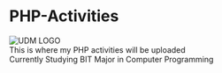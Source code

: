 # PHP-Activities
![UDM LOGO](https://i.ibb.co/3yhpgMF/image.png)<br>
This is where my PHP activities will be uploaded<br>
Currently Studying BIT Major in Computer Programming
